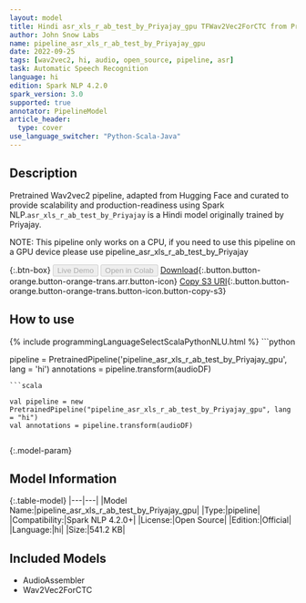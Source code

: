 ```yaml
---
layout: model
title: Hindi asr_xls_r_ab_test_by_Priyajay_gpu TFWav2Vec2ForCTC from Priyajay
author: John Snow Labs
name: pipeline_asr_xls_r_ab_test_by_Priyajay_gpu
date: 2022-09-25
tags: [wav2vec2, hi, audio, open_source, pipeline, asr]
task: Automatic Speech Recognition
language: hi
edition: Spark NLP 4.2.0
spark_version: 3.0
supported: true
annotator: PipelineModel
article_header:
  type: cover
use_language_switcher: "Python-Scala-Java"
---
```


## Description

Pretrained Wav2vec2  pipeline, adapted from Hugging Face and curated to provide scalability and production-readiness using Spark NLP.`asr_xls_r_ab_test_by_Priyajay` is a Hindi model originally trained by Priyajay.

NOTE: This pipeline only works on a CPU, if you need to use this pipeline on a GPU device please use pipeline_asr_xls_r_ab_test_by_Priyajay

{:.btn-box}
<button class="button button-orange" disabled>Live Demo</button>
<button class="button button-orange" disabled>Open in Colab</button>
[Download](https://s3.amazonaws.com/auxdata.johnsnowlabs.com/public/models/pipeline_asr_xls_r_ab_test_by_Priyajay_gpu_hi_4.2.0_3.0_1664090680059.zip){:.button.button-orange.button-orange-trans.arr.button-icon}
[Copy S3 URI](s3://auxdata.johnsnowlabs.com/public/models/pipeline_asr_xls_r_ab_test_by_Priyajay_gpu_hi_4.2.0_3.0_1664090680059.zip){:.button.button-orange.button-orange-trans.button-icon.button-copy-s3}

## How to use



<div class="tabs-box" markdown="1">
{% include programmingLanguageSelectScalaPythonNLU.html %}
```python

pipeline = PretrainedPipeline('pipeline_asr_xls_r_ab_test_by_Priyajay_gpu', lang = 'hi')
annotations =  pipeline.transform(audioDF)
    
```
```scala

val pipeline = new PretrainedPipeline("pipeline_asr_xls_r_ab_test_by_Priyajay_gpu", lang = "hi")
val annotations = pipeline.transform(audioDF)
    
```
</div>

{:.model-param}
## Model Information

{:.table-model}
|---|---|
|Model Name:|pipeline_asr_xls_r_ab_test_by_Priyajay_gpu|
|Type:|pipeline|
|Compatibility:|Spark NLP 4.2.0+|
|License:|Open Source|
|Edition:|Official|
|Language:|hi|
|Size:|541.2 KB|

## Included Models

- AudioAssembler
- Wav2Vec2ForCTC